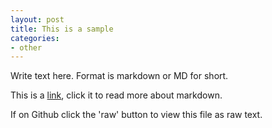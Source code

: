 ```yaml
---
layout: post
title: This is a sample
categories:
- other
---
```


Write text here. Format is markdown or MD for short.

This is a [link](https://guides.github.com/features/mastering-markdown/), click it to read more about markdown.

If on Github click the 'raw' button to view this file as raw text.
